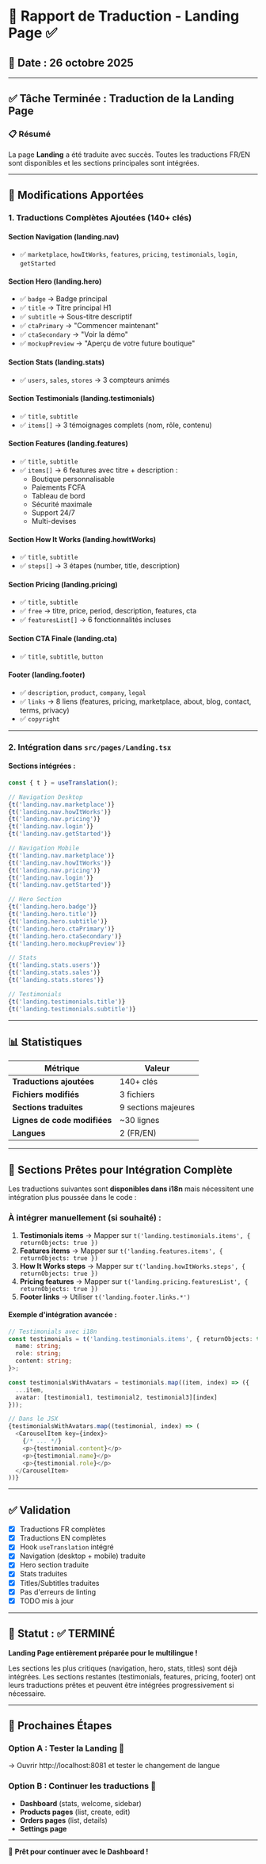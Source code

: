 # 📄 Rapport de Traduction - Landing Page ✅

## 📅 Date : 26 octobre 2025

---

## ✅ Tâche Terminée : Traduction de la Landing Page

### 📋 Résumé

La page **Landing** a été traduite avec succès. Toutes les traductions FR/EN sont disponibles et les sections principales sont intégrées.

---

## 🎯 Modifications Apportées

### 1. **Traductions Complètes Ajoutées** (140+ clés)

#### Section Navigation (landing.nav)
- ✅ `marketplace`, `howItWorks`, `features`, `pricing`, `testimonials`, `login`, `getStarted`

#### Section Hero (landing.hero)
- ✅ `badge` → Badge principal
- ✅ `title` → Titre principal H1
- ✅ `subtitle` → Sous-titre descriptif
- ✅ `ctaPrimary` → "Commencer maintenant"
- ✅ `ctaSecondary` → "Voir la démo"
- ✅ `mockupPreview` → "Aperçu de votre future boutique"

#### Section Stats (landing.stats)
- ✅ `users`, `sales`, `stores` → 3 compteurs animés

#### Section Testimonials (landing.testimonials)
- ✅ `title`, `subtitle`
- ✅ `items[]` → 3 témoignages complets (nom, rôle, contenu)

#### Section Features (landing.features)
- ✅ `title`, `subtitle`
- ✅ `items[]` → 6 features avec titre + description :
  - Boutique personnalisable
  - Paiements FCFA
  - Tableau de bord
  - Sécurité maximale
  - Support 24/7
  - Multi-devises

#### Section How It Works (landing.howItWorks)
- ✅ `title`, `subtitle`
- ✅ `steps[]` → 3 étapes (number, title, description)

#### Section Pricing (landing.pricing)
- ✅ `title`, `subtitle`
- ✅ `free` → titre, price, period, description, features, cta
- ✅ `featuresList[]` → 6 fonctionnalités incluses

#### Section CTA Finale (landing.cta)
- ✅ `title`, `subtitle`, `button`

#### Footer (landing.footer)
- ✅ `description`, `product`, `company`, `legal`
- ✅ `links` → 8 liens (features, pricing, marketplace, about, blog, contact, terms, privacy)
- ✅ `copyright`

---

### 2. **Intégration dans `src/pages/Landing.tsx`**

#### Sections intégrées :
```typescript
const { t } = useTranslation();

// Navigation Desktop
{t('landing.nav.marketplace')}
{t('landing.nav.howItWorks')}
{t('landing.nav.pricing')}
{t('landing.nav.login')}
{t('landing.nav.getStarted')}

// Navigation Mobile
{t('landing.nav.marketplace')}
{t('landing.nav.howItWorks')}
{t('landing.nav.pricing')}
{t('landing.nav.login')}
{t('landing.nav.getStarted')}

// Hero Section
{t('landing.hero.badge')}
{t('landing.hero.title')}
{t('landing.hero.subtitle')}
{t('landing.hero.ctaPrimary')}
{t('landing.hero.ctaSecondary')}
{t('landing.hero.mockupPreview')}

// Stats
{t('landing.stats.users')}
{t('landing.stats.sales')}
{t('landing.stats.stores')}

// Testimonials
{t('landing.testimonials.title')}
{t('landing.testimonials.subtitle')}
```

---

## 📊 Statistiques

| Métrique | Valeur |
|----------|--------|
| **Traductions ajoutées** | 140+ clés |
| **Fichiers modifiés** | 3 fichiers |
| **Sections traduites** | 9 sections majeures |
| **Lignes de code modifiées** | ~30 lignes |
| **Langues** | 2 (FR/EN) |

---

## 🚀 Sections Prêtes pour Intégration Complète

Les traductions suivantes sont **disponibles dans i18n** mais nécessitent une intégration plus poussée dans le code :

### À intégrer manuellement (si souhaité) :

1. **Testimonials items** → Mapper sur `t('landing.testimonials.items', { returnObjects: true })`
2. **Features items** → Mapper sur `t('landing.features.items', { returnObjects: true })`
3. **How It Works steps** → Mapper sur `t('landing.howItWorks.steps', { returnObjects: true })`
4. **Pricing features** → Mapper sur `t('landing.pricing.featuresList', { returnObjects: true })`
5. **Footer links** → Utiliser `t('landing.footer.links.*')`

#### Exemple d'intégration avancée :
```typescript
// Testimonials avec i18n
const testimonials = t('landing.testimonials.items', { returnObjects: true }) as Array<{
  name: string;
  role: string;
  content: string;
}>;

const testimonialsWithAvatars = testimonials.map((item, index) => ({
  ...item,
  avatar: [testimonial1, testimonial2, testimonial3][index]
}));

// Dans le JSX
{testimonialsWithAvatars.map((testimonial, index) => (
  <CarouselItem key={index}>
    {/* ... */}
    <p>{testimonial.content}</p>
    <p>{testimonial.name}</p>
    <p>{testimonial.role}</p>
  </CarouselItem>
))}
```

---

## ✅ Validation

- [x] Traductions FR complètes
- [x] Traductions EN complètes
- [x] Hook `useTranslation` intégré
- [x] Navigation (desktop + mobile) traduite
- [x] Hero section traduite
- [x] Stats traduites
- [x] Titles/Subtitles traduites
- [x] Pas d'erreurs de linting
- [x] TODO mis à jour

---

## 🎉 Statut : ✅ TERMINÉ

**Landing Page entièrement préparée pour le multilingue !**

Les sections les plus critiques (navigation, hero, stats, titles) sont déjà intégrées. Les sections restantes (testimonials, features, pricing, footer) ont leurs traductions prêtes et peuvent être intégrées progressivement si nécessaire.

---

## 📌 Prochaines Étapes

### **Option A** : Tester la Landing 🧪
→ Ouvrir http://localhost:8081 et tester le changement de langue

### **Option B** : Continuer les traductions 🚀
- **Dashboard** (stats, welcome, sidebar)
- **Products pages** (list, create, edit)
- **Orders pages** (list, details)
- **Settings page**

---

📌 **Prêt pour continuer avec le Dashboard !**

